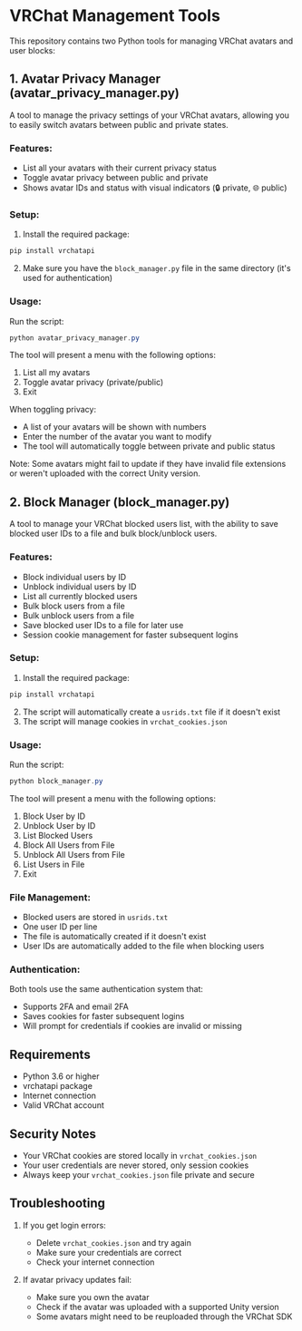 # VRChat Management Tools

This repository contains two Python tools for managing VRChat avatars and user blocks:

## 1. Avatar Privacy Manager (avatar_privacy_manager.py)

A tool to manage the privacy settings of your VRChat avatars, allowing you to easily switch avatars between public and private states.

### Features:
- List all your avatars with their current privacy status
- Toggle avatar privacy between public and private
- Shows avatar IDs and status with visual indicators (🔒 private, 🌐 public)

### Setup:
1. Install the required package:
```powershell
pip install vrchatapi
```

2. Make sure you have the `block_manager.py` file in the same directory (it's used for authentication)

### Usage:
Run the script:
```powershell
python avatar_privacy_manager.py
```

The tool will present a menu with the following options:
1. List all my avatars
2. Toggle avatar privacy (private/public)
3. Exit

When toggling privacy:
- A list of your avatars will be shown with numbers
- Enter the number of the avatar you want to modify
- The tool will automatically toggle between private and public status

Note: Some avatars might fail to update if they have invalid file extensions or weren't uploaded with the correct Unity version.

## 2. Block Manager (block_manager.py)

A tool to manage your VRChat blocked users list, with the ability to save blocked user IDs to a file and bulk block/unblock users.

### Features:
- Block individual users by ID
- Unblock individual users by ID
- List all currently blocked users
- Bulk block users from a file
- Bulk unblock users from a file
- Save blocked user IDs to a file for later use
- Session cookie management for faster subsequent logins

### Setup:
1. Install the required package:
```powershell
pip install vrchatapi
```

2. The script will automatically create a `usrids.txt` file if it doesn't exist
3. The script will manage cookies in `vrchat_cookies.json`

### Usage:
Run the script:
```powershell
python block_manager.py
```

The tool will present a menu with the following options:
1. Block User by ID
2. Unblock User by ID
3. List Blocked Users
4. Block All Users from File
5. Unblock All Users from File
6. List Users in File
7. Exit

### File Management:
- Blocked users are stored in `usrids.txt`
- One user ID per line
- The file is automatically created if it doesn't exist
- User IDs are automatically added to the file when blocking users

### Authentication:
Both tools use the same authentication system that:
- Supports 2FA and email 2FA
- Saves cookies for faster subsequent logins
- Will prompt for credentials if cookies are invalid or missing

## Requirements
- Python 3.6 or higher
- vrchatapi package
- Internet connection
- Valid VRChat account

## Security Notes
- Your VRChat cookies are stored locally in `vrchat_cookies.json`
- Your user credentials are never stored, only session cookies
- Always keep your `vrchat_cookies.json` file private and secure

## Troubleshooting
1. If you get login errors:
   - Delete `vrchat_cookies.json` and try again
   - Make sure your credentials are correct
   - Check your internet connection

2. If avatar privacy updates fail:
   - Make sure you own the avatar
   - Check if the avatar was uploaded with a supported Unity version
   - Some avatars might need to be reuploaded through the VRChat SDK
